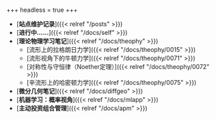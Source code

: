 +++
headless = true
+++


- [**站点维护记录**]({{< relref "/posts" >}})
- [**进行中......**]({{< relref "/docs/self" >}}) 
- [**理论物理学习笔记**]({{< relref "/docs/theophy" >}})  
    - [流形上的拉格朗日力学]({{< relref "/docs/theophy/0015" >}}) 
    - [流形视角下的牛顿力学]({{< relref "/docs/theophy/0071" >}})
    - [对称性与守恒律（Noether定理）]({{< relref "/docs/theophy/0072" >}})
    - [辛流形上的哈密顿力学]({{< relref "/docs/theophy/0075" >}})
- [**微分几何笔记**]({{< relref "/docs/diffgeo" >}})
- [**机器学习：概率视角**]({{< relref "/docs/mlapp" >}})
- [**主动投资组合管理**]({{< relref "/docs/apm" >}})







